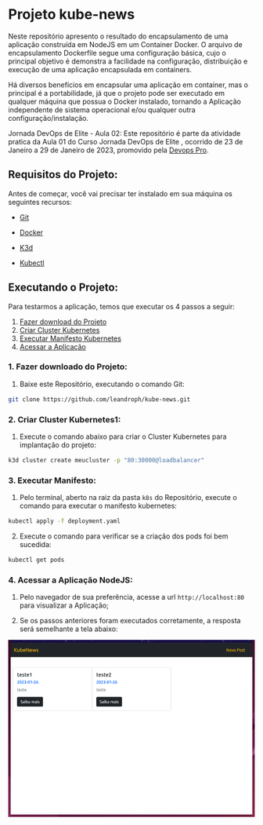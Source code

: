 # Projeto kube-news

Neste repositório apresento o resultado do encapsulamento de uma aplicação construída em NodeJS em um Container Docker. O arquivo de encapsulamento Dockerfile segue uma configuração básica, cujo o principal objetivo é demonstra a facilidade na configuração, distribuição e execução de uma aplicação encapsulada em containers.

Há diversos benefícios em encapsular uma aplicação em container, mas o principal é a portabilidade, já que o projeto pode ser executado em qualquer máquina que possua o Docker instalado, tornando a Aplicação independente de sistema operacional e/ou qualquer outra configuração/instalação.


Jornada DevOps de Elite - Aula 02:
Este repositório é parte da atividade pratica da Aula 01 do Curso Jornada DevOps de Elite , ocorrido de 23 de Janeiro a 29 de Janeiro de 2023, promovido pela [Devops Pro](https://www.devopspro.com.br/jornada-de-elite).


## Requisitos do Projeto:

Antes de começar, você vai precisar ter instalado em sua máquina os seguintes recursos:

- [Git](https://git-scm.com/downloads)

- [Docker](https://docs.docker.com/get-docker/)
- [K3d](https://k3d.io/v5.4.6/#installation)
- [Kubectl](https://kubernetes.io/docs/tasks/tools/)

## Executando o Projeto:

Para testarmos a aplicação, temos que executar os 4 passos a seguir:

1. [Fazer download do Projeto](#download-github)
2. [Criar Cluster Kubernetes](#criar-cluster)
3. [Executar Manifesto Kubernetes](#criar-manifesto)
4. [Acessar a Aplicação](#acessando-app)

<a name="download-github"></a>
### 1. Fazer downloado do Projeto:
 1. Baixe este Repositório, executando o comando Git:
```bash
git clone https://github.com/leandroph/kube-news.git
```
<a name="criar-cluster"></a>
### 2. Criar Cluster Kubernetes1:

1. Execute o comando abaixo para criar o Cluster Kubernetes para implantação do projeto:
```bash
k3d cluster create meucluster -p "80:30000@loadbalancer"
```

<a name="criar-manifesto"></a>
### 3. Executar Manifesto:

1. Pelo terminal, aberto na raiz da pasta `k8s` do Repositório, execute o comando para executar o manifesto kubernetes:
```bash
kubectl apply -f deployment.yaml
```

2. Execute o comando para verificar se a criação dos pods foi bem sucedida:
```bash
kubectl get pods
```

<a name="acessando-app"></a>
### 4. Acessar a Aplicação NodeJS:

1. Pelo navegador de sua preferência, acesse a url `http://localhost:80` para visualizar a Aplicação;

2. Se os passos anteriores foram executados corretamente, a resposta será semelhante a tela abaixo:

![alt text](images/kube-news.png)





